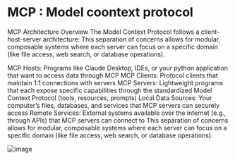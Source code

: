 ﻿# MCP : Model coontext protocol

MCP Architecture Overview
The Model Context Protocol follows a client-host-server architecture: This separation of concerns allows for modular, composable systems where each server can focus on a specific domain (like file access, web search, or database operations).

MCP Hosts: Programs like Claude Desktop, IDEs, or your python application that want to access data through MCP
MCP Clients: Protocol clients that maintain 1:1 connections with servers
MCP Servers: Lightweight programs that each expose specific capabilities through the standardized Model Context Protocol (tools, resources, prompts)
Local Data Sources: Your computer’s files, databases, and services that MCP servers can securely access
Remote Services: External systems available over the internet (e.g., through APIs) that MCP servers can connect to
This separation of concerns allows for modular, composable systems where each server can focus on a specific domain (like file access, web search, or database operations).


![image](https://github.com/user-attachments/assets/c53c0ccb-ea2e-4213-a2b9-c66b0f5d93e0)


